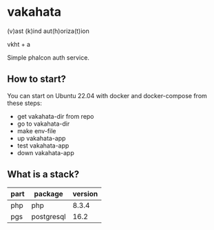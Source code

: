 # vakahata

(v)ast (k)ind aut(h)oriza(t)ion

vkht + a

Simple phalcon auth service.

## How to start?

You can start
on Ubuntu 22.04 with docker and docker-compose
from these steps:

- get vakahata-dir from repo
- go to vakahata-dir
- make env-file
- up vakahata-app
- test vakahata-app
- down vakahata-app

## What is a stack?

| part | package    | version |
|------|------------|---------|
| php  | php        | 8.3.4   |
| pgs  | postgresql | 16.2    |
